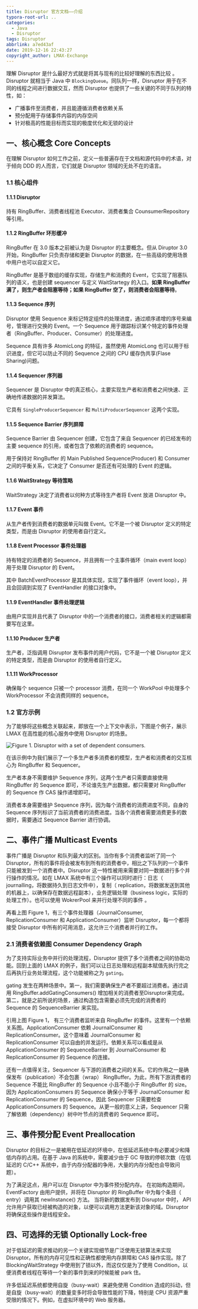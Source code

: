 ```yaml
---
title: Disruptor 官方文档——介绍
typora-root-url: ..
categories:
  - Java
  - Disruptor
tags: Disruptor
abbrlink: a7ed43af
date: 2019-12-16 22:43:27
copyright_author: LMAX-Exchange
---
```


理解 Disruptor 是什么最好方式就是将其与现有的比较好理解的东西比较 。Disruptor 就相当于 Java 中 `BlockingQueue`。同队列一样，Disruptor 用于在不同的线程之间进行数据交互，然而 Disruptor 也提供了一些关键的不同于队列的特性，如： 

- 广播事件至消费者，并且能遵循消费者依赖关系 
- 预分配用于存储事件内容的内存空间
- 针对极高的性能目标而实现的极度优化和无锁的设计

## 一、核心概念 Core Concepts

 在理解 Disruptor 如何工作之前，定义一些普遍存在于文档和源代码中的术语，对于倾向 DDD 的人而言，它们就是 Disruptor 领域的无处不在的语言。 

### 1.1 核心组件

#### 1.1.1 Disruptor

持有 RingBuffer、消费者线程池 Executor、消费者集合 CounsumerRepository 等引用。

#### 1.1.2 RingBuffer 环形缓冲

RingBuffer 在 3.0 版本之前被认为是 Disruptor 的主要概念。但从 Diruptor 3.0 开始，RingBuffer 只负责存储和更新 Disruptor 的数据，在一些高级的使用场景中用户也可以自定义它。

RingBuffer 是基于数组的缓存实现，存储生产和消费的 Event，它实现了阻塞队列的语义，也是创建 sequencer 与定义 WaitStartegy 的入口。**如果 RingBuffer 满了，则生产者会阻塞等待；如果 RingBuffer 空了，则消费者会阻塞等待**。

#### 1.1.3 Sequence 序列

Disruptor 使用 Sequence 来标记特定组件的处理进度，通过顺序递增的序号来编号，管理进行交换的 Event。一个 Sequence 用于跟踪标识某个特定的事件处理者（RingBuffer、Producer、Consumer）的处理进度。

Sequence 具有许多 AtomicLong 的特征，虽然使用 AtomicLong 也可以用于标识进度，但它可以防止不同的 Sequence 之间的 CPU 缓存伪共享(Flase Sharing)问题。 

#### 1.1.4 Sequencer 序列器

Sequencer 是 Disruptor 中的真正核心，主要实现生产者和消费者之间快速、正确地传递数据的并发算法。

它具有 `SingleProducerSequencer` 和 `MultiProducerSequencer` 这两个实现。 

#### 1.1.5 Sequence Barrier 序列屏障

Sequence Barrier 由 Sequencer 创建，它包含了来自 Sequencer 的已经发布的主要 sequence 的引用，或者包含了依赖的消费者的 sequence。

用于保持对 RingBuffer 的 Main Published Sequence(Producer) 和 Consumer 之间的平衡关系，它决定了 Consumer 是否还有可处理的 Event 的逻辑。

#### 1.1.6 WaitStrategy 等待策略

WaitStrategy 决定了消费者以何种方式等待生产者将 Event 放进 Disruptor 中。

#### 1.1.7 Event 事件

从生产者传到消费者的数据单元叫做 Event。它不是一个被 Disruptor 定义的特定类型，而是由 Disruptor 的使用者自行定义。 

#### 1.1.8 Event Processor 事件处理器

持有特定的消费者的 Sequence，并且拥有一个主事件循环（main event loop）用于处理 Disruptor 的 Event。

其中 BatchEventProcessor 是其具体实现，实现了事件循环（event loop），并且会回调到实现了 EventHandler 的接口对象中。 

#### 1.1.9 EventHandler 事件处理逻辑

由用户实现并且代表了 Disruptor 中的一个消费者的接口，消费者相关的逻辑都需要写在这里。

#### 1.1.10 Producer 生产者

生产者，泛指调用 Disruptor 发布事件的用户代码，它不是一个被 Disruptor 定义的特定类型，而是由 Disruptor 的使用者自行定义。 

#### 1.1.11 WorkProcessor

确保每个 sequence 只被一个 processor 消费，在同一个 WorkPool 中处理多个 WorkProcessor 不会消费同样的 sequence。

### 1.2 官方示例

为了能够将这些概念关联起来，即放在一个上下文中表示，下图是个例子，展示 LMAX 在高性能的核心服务中使用 Disruptor 的场景。

![Figure 1. Disruptor with a set of dependent consumers.](/images/posts/20191216221318838.png)

在该示例中为我们展示了一个多生产者多消费者的模型，生产者和消费者的交互核心为 RingBuffer 和 Sequencer。

生产者本身不需要维护 Sequence 序列，这两个生产者只需要直接使用 RingBuffer 的 Sequence 即可，不论谁先生产出数据，都只需要对 RingBuffer 的 Sequence 作 CAS 操作递增即可。

消费者本身需要维护 Sequence 序列，因为每个消费者的消费进度不同，自身的 Sequence 序列标识了当前消费者的消费进度。当各个消费者需要消费更多的数据时，需要通过 Sequence Barrier 进行协调。 

## 二、事件广播 Multicast Events

事件广播是 Disruptor 和队列最大的区别。当你有多个消费者监听了同一个 Disruptor，所有的事件将会被发布到所有的消费者中，相比之下队列的一个事件只能被发到一个消费者中。Disruptor 这一特性被用来需要对同一数据进行多个并行操作的情况。如在 LMAX 系统中有三个操作可以同时进行：日志（ journalling，将数据持久到日志文件中），复制（ replication，将数据发送到其他的机器上，以确保存在数据远程副本），业务逻辑处理（business logic，实际的处理工作）。也可以使用 WokrerPool 来并行处理不同的事件 。

再看上图 Figure 1，有三个事件处理器（JournalConsumer, ReplicationConsumer 和 ApplicationConsumer）监听 Disruptor，每一个都将接受 Disruptor 中所有的可用消息，这允许三个消费者并行的工作。 

### 2.1 消费者依赖图 Consumer Dependency Graph

为了支持实际业务中并行的处理流程，Disruptor 提供了多个消费者之间的协助功能。回到上面的 LMAX 的例子，我们可以让日志处理和远程副本赋值先执行完之后再执行业务处理流程，这个功能被称之为 `gating`。

gating 发生在两种场景中。第一，我们需要确保生产者不要超过消费者。通过调用 RingBuffer.addGatingConsumers() 增加相关的消费者至Disruptor来完成。第二，就是之前所说的场景，通过构造包含需要必须先完成的消费者的 Sequence 的 SequenceBarrier 来实现。 

引用上图 Figure 1， 有三个消费者监听来自 RingBuffer 的事件。这里有一个依赖关系图。ApplicationConsumer 依赖 JournalConsumer 和 ReplicationConsumer。这个意味着 JournalConsumer 和 ReplicationConsumer 可以自由的并发运行。依赖关系可以看成是从 ApplicationConsumer 的 SequenceBarrier 到 JournalConsumer 和 ReplicationConsumer 的 Sequence 的连接。

还有一点值得关注，Sequencer 与下游的消费者之间的关系。它的作用之一是确保发布（publication）不会包裹（wrap） RingBuffer。为此，所有下游消费者的Sequence 不能比 RingBuffer 的 Sequence 小且不能小于 RingBuffer 的 size。因为 ApplicationConsumers 的 Sequence 确保小于等于 JournalConsumer 和 ReplicationConsumer 的 Sequence，因此 Sequencer 只需要检查 ApplicationConsumers 的 Sequence。从更一般的意义上讲，Sequencer 只需了解依赖（dependency）树中叶节点的消费者的 Sequence 即可。 

## 三、事件预分配 Event Preallocation

Disruptor 的目标之一是被用在低延迟的环境中，在低延迟系统中有必要减少和降低内存的占用。在基于 Java 的系统中，需要减少由于 GC 导致的停顿次数（在低延迟的 C/C++ 系统中，由于内存分配器的争用，大量的内存分配也会导致问题）。 

为了满足这点，用户可以在 Disruptor 中为事件预分配内存。 在初始构造期间，EventFactory 由用户提供，并将在 Disruptor 的 RingBuffer 中为每个条目（ entry）调用其 newInstance() 方法。 当将新的数据发布到 Disruptor 中时， API 允许用户获取已经被构造的对象，以便可以调用方法更新该对象的域。Disruptor 将确保这些操作是线程安全。 

## 四、可选择的无锁 Optionally Lock-free

对于低延迟的需求推动的另一个关键实现细节是广泛使用无锁算法来实现 Disruptor。所有的内存可见性和正确性都使用内存屏障和 CAS 操作实现。除了 BlockingWaitStrategy 中使用到了锁以外，而这仅仅是为了使用 Condition，以便消费者线程在等待一个新的事件到来的时候能被 park 住。

许多低延迟系统都使用自旋（busy-wait）来避免使用 Condition 造成的抖动，但是自旋（busy-wait）的数量变多时将会导致性能的下降，特别是 CPU 资源严重受限的情况下。例如，在虚拟环境中的 Web 服务器。 
